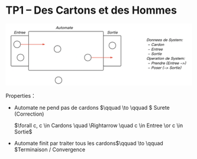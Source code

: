 # TP1 – Des Cartons et des Hommes



![image-20221014115019552](TP1_images/image-20221014115019552.png)

Properties：

- Automate ne pend pas de cardons $\qquad \to \qquad $ Surete (Correction)

  $\forall c, c \in Cardons \quad \Rightarrow \quad c \in Entree \or c \in Sortie$

- Automate finit par traiter tous les cardons$\qquad \to \qquad $Terminaison / Convergence 

  